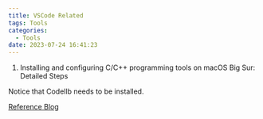 ```yaml
---
title: VSCode Related
tags: Tools
categories:
  - Tools
date: 2023-07-24 16:41:23
---
```


1. Installing and configuring C/C++ programming tools on macOS Big Sur: Detailed Steps

Notice that Codellb needs to be installed.

[Reference Blog](https://blog.csdn.net/weixin_44881648/article/details/111046381)

